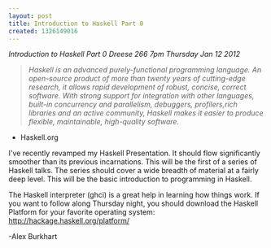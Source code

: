 ```yaml
---
layout: post
title: Introduction to Haskell Part 0
created: 1326149016
---
```

*Introduction to Haskell Part 0*
*Dreese 266*
*7pm Thursday Jan 12 2012*


> *Haskell is an advanced purely-functional programming language. An
> open-source product of more than twenty years of cutting-edge research, it
> allows rapid development of robust, concise, correct software. With strong
> support for integration with other languages, built-in concurrency and
> parallelism, debuggers, profilers,rich libraries and an active community,
> Haskell makes it easier to produce flexible, maintainable, high-quality
> software.*

- Haskell.org

I've recently revamped my Haskell Presentation. It should flow
significantly smoother than its previous incarnations. This will be the
first of a series of Haskell talks. The series should cover a wide breadth
of material at a fairly deep level. This will be the basic introduction to
programming in Haskell.

The Haskell interpreter (ghci) is a great help in learning how things work.
If you want to follow along Thursday night, you should download the Haskell
Platform for your favorite operating system:
http://hackage.haskell.org/platform/

-Alex Burkhart

